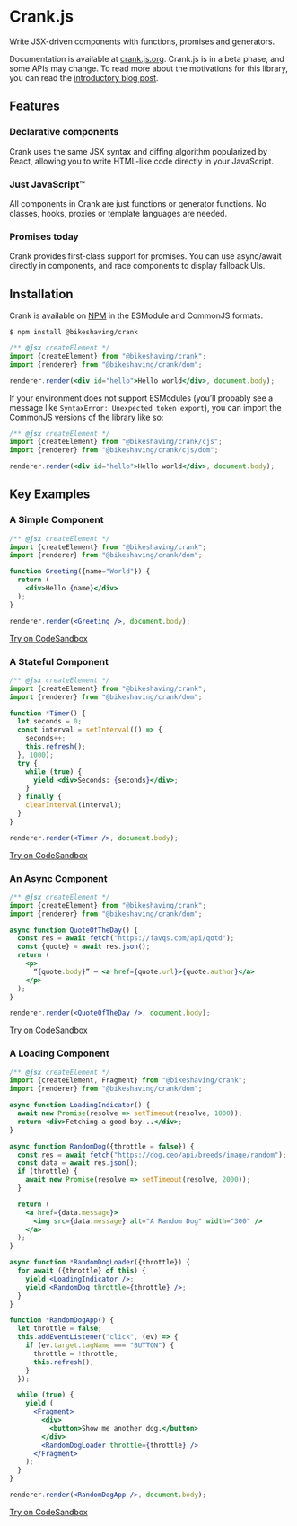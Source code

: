 # Crank.js
Write JSX-driven components with functions, promises and generators.

Documentation is available at [crank.js.org](https://crank.js.org). Crank.js is in a beta phase, and some APIs may change. To read more about the motivations for this library, you can read the [introductory blog post](https://crank.js.org/blog/introducing-crank).

## Features
### Declarative components 
Crank uses the same JSX syntax and diffing algorithm popularized by React, allowing you to write HTML-like code directly in your JavaScript.


### Just JavaScript™
All components in Crank are just functions or generator functions. No classes, hooks, proxies or template languages are needed.

### Promises today
Crank provides first-class support for promises. You can use async/await directly in components, and race components to display fallback UIs.

## Installation
Crank is available on [NPM](https://npmjs.org/@bikeshaving/crank) in the ESModule and CommonJS formats.

```shell
$ npm install @bikeshaving/crank
```

```jsx
/** @jsx createElement */
import {createElement} from "@bikeshaving/crank";
import {renderer} from "@bikeshaving/crank/dom";

renderer.render(<div id="hello">Hello world</div>, document.body);
```

If your environment does not support ESModules (you’ll probably see a message like `SyntaxError: Unexpected token export`), you can import the CommonJS versions of the library like so:

```jsx
/** @jsx createElement */
import {createElement} from "@bikeshaving/crank/cjs";
import {renderer} from "@bikeshaving/crank/cjs/dom";

renderer.render(<div id="hello">Hello world</div>, document.body);
```

## Key Examples
### A Simple Component
```jsx
/** @jsx createElement */
import {createElement} from "@bikeshaving/crank";
import {renderer} from "@bikeshaving/crank/dom";

function Greeting({name="World"}) {
  return (
    <div>Hello {name}</div>
  );
}

renderer.render(<Greeting />, document.body);
```

[Try on CodeSandbox](https://codesandbox.io/s/a-simple-crank-component-gnknz)

### A Stateful Component
```jsx
/** @jsx createElement */
import {createElement} from "@bikeshaving/crank";
import {renderer} from "@bikeshaving/crank/dom";

function *Timer() {
  let seconds = 0;
  const interval = setInterval(() => {
    seconds++;
    this.refresh();
  }, 1000);
  try {
    while (true) {
      yield <div>Seconds: {seconds}</div>;
    }
  } finally {
    clearInterval(interval);
  }
}

renderer.render(<Timer />, document.body);
```

[Try on CodeSandbox](https://codesandbox.io/s/a-stateful-crank-component-hh8zx)

### An Async Component
```jsx
/** @jsx createElement */
import {createElement} from "@bikeshaving/crank";
import {renderer} from "@bikeshaving/crank/dom";

async function QuoteOfTheDay() {
  const res = await fetch("https://favqs.com/api/qotd");
  const {quote} = await res.json();
  return (
    <p>
      “{quote.body}” – <a href={quote.url}>{quote.author}</a>
    </p>
  );
}

renderer.render(<QuoteOfTheDay />, document.body);
```

[Try on CodeSandbox](https://codesandbox.io/s/an-async-crank-component-ru02q)

### A Loading Component
```jsx
/** @jsx createElement */
import {createElement, Fragment} from "@bikeshaving/crank";
import {renderer} from "@bikeshaving/crank/dom";

async function LoadingIndicator() {
  await new Promise(resolve => setTimeout(resolve, 1000));
  return <div>Fetching a good boy...</div>;
}

async function RandomDog({throttle = false}) {
  const res = await fetch("https://dog.ceo/api/breeds/image/random");
  const data = await res.json();
  if (throttle) {
    await new Promise(resolve => setTimeout(resolve, 2000));
  }

  return (
    <a href={data.message}>
      <img src={data.message} alt="A Random Dog" width="300" />
    </a>
  );
}

async function *RandomDogLoader({throttle}) {
  for await ({throttle} of this) {
    yield <LoadingIndicator />;
    yield <RandomDog throttle={throttle} />;
  }
}

function *RandomDogApp() {
  let throttle = false;
  this.addEventListener("click", (ev) => {
    if (ev.target.tagName === "BUTTON") {
      throttle = !throttle;
      this.refresh();
    }
  });

  while (true) {
    yield (
      <Fragment>
        <div>
          <button>Show me another dog.</button>
        </div>
        <RandomDogLoader throttle={throttle} />
      </Fragment>
    );
  }
}

renderer.render(<RandomDogApp />, document.body);
```

[Try on CodeSandbox](https://codesandbox.io/s/a-loading-crank-component-pci9d)
